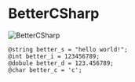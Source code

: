 # BetterCSharp
![BetterCSharp](https://capsule-render.vercel.app/api?type=waving&height=200&text=BetterCSharp&fontAlign=70&fontAlignY=40&color=gradient)

```
@string better_s = "hello world!";
@int better_i = 123456789;
@dobule better_d = 123.456789;
@char better_c = 'c';
```
